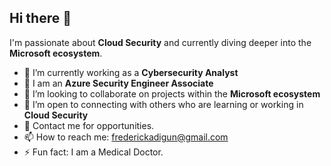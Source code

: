 ## Hi there 👋

I'm passionate about **Cloud Security** and currently diving deeper into the **Microsoft ecosystem**.  

- 🔭 I’m currently working as a **Cybersecurity Analyst**  
- 🌱 I am an **Azure Security Engineer Associate**  
- 👯 I’m looking to collaborate on projects within the **Microsoft ecosystem**  
- 🤔 I’m open to connecting with others who are learning or working in **Cloud Security**  
- 💬 Contact me for opportunities.
- 📫 How to reach me: frederickadigun@gmail.com
- ⚡ Fun fact: I am a Medical Doctor.
<!--
**Swagoon99/Swagoon99** is a ✨ _special_ ✨ repository because its `README.md` (this file) appears on your GitHub profile.
-->

